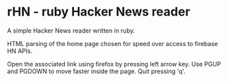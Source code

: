 # rHN - ruby Hacker News reader
A simple Hacker News reader written in ruby.

HTML parsing of the home page chosen for speed over access to firebase HN APIs.

Open the associated link using firefox by pressing left arrow key.
Use PGUP and PGDOWN to move faster inside the page.
Quit pressing 'q'.

